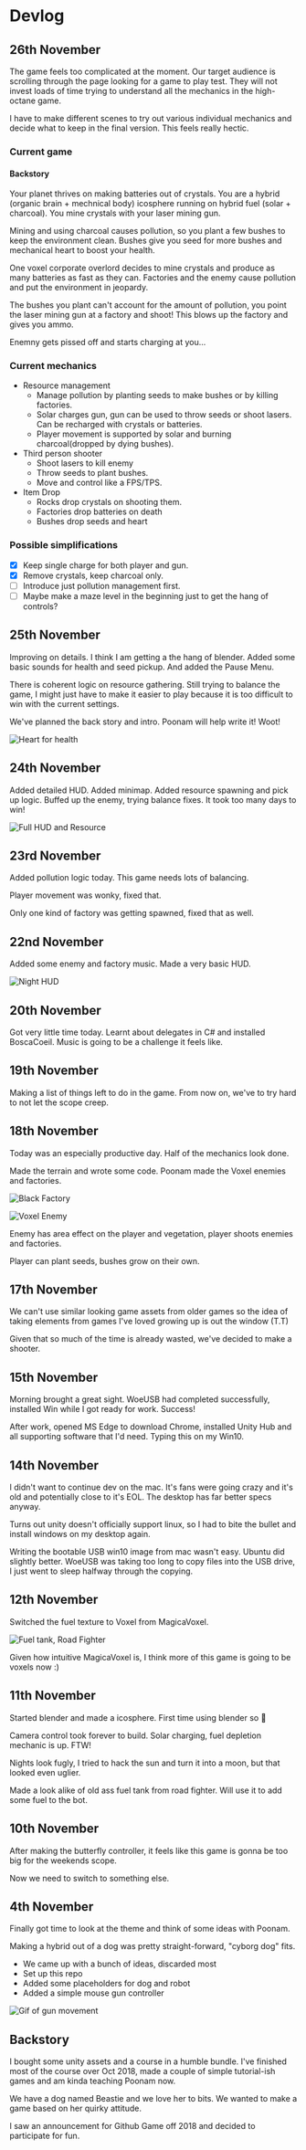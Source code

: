 # Devlog

## 26th November
The game feels too complicated at the moment. Our target audience is scrolling through the page looking for a game to play test. They will not invest loads of time trying to understand all the mechanics in the high-octane game.

I have to make different scenes to try out various individual mechanics and decide what to keep in the final version. This feels really hectic.

### Current game

#### Backstory
Your planet thrives on making batteries out of crystals. You are a hybrid (organic brain + mechnical body) icosphere running on hybrid fuel (solar + charcoal).
You mine crystals with your laser mining gun.

Mining and using charcoal causes pollution, so you plant a few bushes to keep the environment clean. Bushes give you seed for more bushes and mechanical heart to boost your health.

One voxel corporate overlord decides to mine crystals and produce as many batteries as fast as they can. Factories and the enemy cause pollution and put the environment in jeopardy.

The bushes you plant can't account for the amount of pollution, you point the laser mining gun at a factory and shoot! This blows up the factory and gives you ammo.

Enemny gets pissed off and starts charging at you...

### Current mechanics

- Resource management
    * Manage pollution by planting seeds to make bushes or by killing factories.
    * Solar charges gun, gun can be used to throw seeds or shoot lasers. Can be recharged with crystals or batteries.
    * Player movement is supported by solar and burning charcoal(dropped by dying bushes).
- Third person shooter
    * Shoot lasers to kill enemy
    * Throw seeds to plant bushes.
    * Move and control like a FPS/TPS.
- Item Drop
    * Rocks drop crystals on shooting them.
    * Factories drop batteries on death
    * Bushes drop seeds and heart

### Possible simplifications
- [x] Keep single charge for both player and gun.
- [x] Remove crystals, keep charcoal only.
- [ ] Introduce just pollution management first.
- [ ] Maybe make a maze level in the beginning just to get the hang of controls?

## 25th November

Improving on details. I think I am getting a the hang of blender. Added some basic sounds for health and seed pickup. And added the Pause Menu.

There is coherent logic on resource gathering. Still trying to balance the game, I might just have to make it easier to play because it is too difficult to win with the current settings.

We've planned the back story and intro. Poonam will help write it! Woot!

![Heart for health](images/gameplay-health.png)

## 24th November

Added detailed HUD. Added minimap. Added resource spawning and pick up logic. Buffed up the enemy, trying balance fixes. It took too many days to win!

![Full HUD and Resource](images/full-hud-and-resource.png)

## 23rd November

Added pollution logic today. This game needs lots of balancing.

Player movement was wonky, fixed that.

Only one kind of factory was getting spawned, fixed that as well.

## 22nd November

Added some enemy and factory music. Made a very basic HUD.

![Night HUD](images/night-hud.png)

## 20th November

Got very little time today.  Learnt about delegates in C# and installed BoscaCoeil. Music is going to be a challenge it feels like.

## 19th November

Making a list of things left to do in the game. From now on, we've to try hard to not let the scope creep.

## 18th November
Today was an especially productive day. Half of the mechanics look done.

Made the terrain and wrote some code. Poonam made the Voxel enemies and factories.

![Black Factory](images/evil-factory.png)

![Voxel Enemy](images/voxel-enemy.png)

Enemy has area effect on the player and vegetation, player shoots enemies and factories.

Player can plant seeds, bushes grow on their own.


## 17th November
We can't use similar looking game assets from older games so the idea of taking elements from games I've loved growing up is out the window (T.T)

Given that so much of the time is already wasted, we've decided to make a shooter.

## 15th November
Morning brought a great sight. WoeUSB had completed successfully, installed Win while I got ready for work. Success!

After work, opened MS Edge to download Chrome, installed Unity Hub and all supporting software that I'd need. Typing this on my Win10.

## 14th November

I didn't want to continue dev on the mac. It's fans were going crazy and it's old and potentially close to it's EOL. The desktop has far better specs anyway.

Turns out unity doesn't officially support linux, so I had to bite the bullet and install windows on my desktop again.

Writing the bootable USB win10 image from mac wasn't easy. Ubuntu did slightly better. WoeUSB was taking too long to copy files into the USB drive, I just went to sleep halfway through the copying.

## 12th November

Switched the fuel texture to Voxel from MagicaVoxel.

![Fuel tank, Road Fighter](images/12-nov-fuel-voxel.png)

Given how intuitive MagicaVoxel is, I think more of this game is going to be voxels now :)

## 11th November

Started blender and made a icosphere. First time using blender so :shrug:

Camera control took forever to build. Solar charging, fuel depletion mechanic is up. FTW!

Nights look fugly, I tried to hack the sun and turn it into a moon, but that looked even uglier.

Made a look alike of old ass fuel tank from road fighter. Will use it to add some fuel to the bot.

## 10th November

After making the butterfly controller, it feels like this game is gonna be too big for the weekends scope.

Now we need to switch to something else.

## 4th November

Finally got time to look at the theme and think of some ideas with Poonam.

Making a hybrid out of a dog was pretty straight-forward, "cyborg dog" fits.

- We came up with a bunch of ideas, discarded most
- Set up this repo
- Added some placeholders for dog and robot
- Added a simple mouse gun controller

![Gif of gun movement](images/4-nov-gun.gif)

## Backstory

I bought some unity assets and a course in a humble bundle. I've finished most of the course over Oct 2018, made a couple of simple tutorial-ish games and am kinda teaching Poonam now.

We have a dog named Beastie and we love her to bits. We wanted to make a game based on her quirky attitude.

I saw an announcement for Github Game off 2018 and decided to participate for fun.
